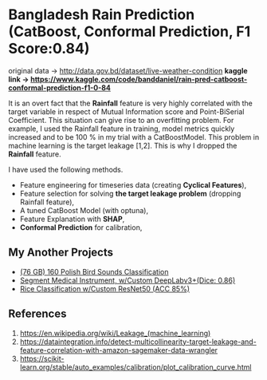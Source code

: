 # Bangladesh Rain Prediction (CatBoost, Conformal Prediction, F1 Score:0.84)

original data -> http://data.gov.bd/dataset/live-weather-condition
<b> kaggle link -> https://www.kaggle.com/code/banddaniel/rain-pred-catboost-conformal-prediction-f1-0-84 </b>

It is an overt fact that the <b>Rainfall</b> feature is very highly correlated with the target variable in respect of Mutual Information score and Point-BiSerial Coefficient. This situation can give rise to an overfitting problem. For example, I used  the Rainfall feature in training, model metrics quickly increased and to be 100 % in my trial with a CatBoostModel. This problem in machine learning is the target leakage [1,2]. This is why I dropped the <b>Rainfall</b> feature.

I have used the following methods.

* Feature engineering for timeseries data (creating <b>Cyclical Features</b>),
* Feature selection for solving <b>the target leakage problem</b> (dropping Rainfall feature),
* A tuned CatBoost Model (with optuna),
* Feature Explanation with <b>SHAP</b>,
* <b>Conformal Prediction</b> for calibration,


## My Another Projects
* [(76 GB) 160 Polish Bird Sounds Classification](https://www.kaggle.com/code/banddaniel/76-gb-160-polish-bird-sounds-classification)
* [Segment Medical Instrument, w/Custom DeepLabv3+(Dice: 0.86)](https://www.kaggle.com/code/banddaniel/segment-medical-instrument-deeplabv3-dice-0-86)
* [Rice Classification w/Custom ResNet50 (ACC 85%)](https://www.kaggle.com/code/banddaniel/rice-classification-w-custom-resnet50-acc-85)


## References
1. https://en.wikipedia.org/wiki/Leakage_(machine_learning)
2. https://dataintegration.info/detect-multicollinearity-target-leakage-and-feature-correlation-with-amazon-sagemaker-data-wrangler
3. https://scikit-learn.org/stable/auto_examples/calibration/plot_calibration_curve.html

